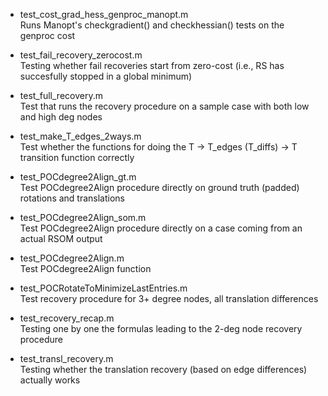 - test\_cost\_grad\_hess\_genproc\_manopt.m\
Runs Manopt's checkgradient() and checkhessian() tests on the genproc cost

- test\_fail\_recovery\_zerocost.m\
Testing whether fail recoveries start from zero-cost (i.e., RS has succesfully stopped in a global minimum)

- test\_full\_recovery.m\
Test that runs the recovery procedure on a sample case with both low and high deg nodes

- test\_make\_T\_edges\_2ways.m\
Test whether the functions for doing the T -> T\_edges (T\_diffs) -> T transition function correctly

- test\_POCdegree2Align\_gt.m\
Test POCdegree2Align procedure directly on ground truth (padded) rotations and translations

- test\_POCdegree2Align\_som.m\
Test POCdegree2Align procedure directly on a case coming from an actual RSOM output

- test\_POCdegree2Align.m\
Test POCdegree2Align function

- test\_POCRotateToMinimizeLastEntries.m\
Test recovery procedure for 3+ degree nodes, all translation differences

- test\_recovery\_recap.m\
Testing one by one the formulas leading to the 2-deg node recovery procedure

- test\_transl\_recovery.m\
Testing whether the translation recovery (based on edge differences) actually works
